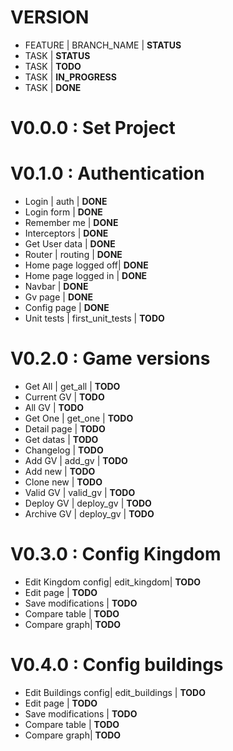 # VERSION

 * FEATURE | BRANCH_NAME | **STATUS**
  * TASK | **STATUS**
  * TASK | **TODO**
  * TASK | **IN_PROGRESS**
  * TASK | **DONE**

# V0.0.0 : Set Project

# V0.1.0 : Authentication

 * Login | auth | **DONE**
  * Login form  | **DONE**
  * Remember me  | **DONE**
  * Interceptors | **DONE**
  * Get User data | **DONE**
 * Router | routing | **DONE**
  * Home page logged off| **DONE**
  * Home page logged in | **DONE**
  * Navbar | **DONE**
  * Gv page | **DONE**
  * Config page | **DONE**
 * Unit tests | first_unit_tests | **TODO**

# V0.2.0 : Game versions
 * Get All | get_all | **TODO**
  * Current GV  | **TODO**
  * All GV | **TODO**
 * Get One | get_one | **TODO**
  * Detail page | **TODO**
  * Get datas | **TODO**
  * Changelog | **TODO**
 * Add GV | add_gv | **TODO**
  * Add new | **TODO**
  * Clone new | **TODO**
 * Valid GV | valid_gv | **TODO**
 * Deploy GV | deploy_gv | **TODO**
 * Archive GV | deploy_gv | **TODO**

# V0.3.0 : Config Kingdom
 * Edit Kingdom config| edit_kingdom| **TODO**
  * Edit page | **TODO**
  * Save modifications | **TODO**
  * Compare table | **TODO**
  * Compare graph| **TODO**

# V0.4.0 : Config buildings
 * Edit Buildings config| edit_buildings | **TODO**
  * Edit page | **TODO**
  * Save modifications | **TODO**
  * Compare table | **TODO**
  * Compare graph| **TODO**